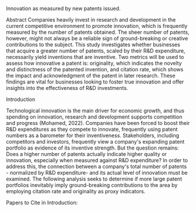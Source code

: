 Innovation as measured by new patents issued.

Abstract
Companies heavily invest in research and development in the current competitive environment to promote innovation, which is frequently 
measured by the number of patents obtained. The sheer number of patents, however, might not always be a reliable sign of ground-breaking or creative contributions to the subject. This study investigates whether businesses that acquire a greater number of patents, scaled by their R&D expenditure, necessarily yield inventions that are inventive. Two metrics will be used to assess how innovative a patent is: originality, which indicates the novelty and distinctness of the patented invention, and citation rate, which shows the impact and acknowledgment of the patent in later research. These findings are vital for businesses looking to foster true innovation and offer insights into the effectiveness of R&D investments.

Introduction

Technological innovation is the main driver for economic growth, and thus spending on innovation, research and
development supports competition and progress (Mohamed, 2022). Companies have been forced to boost their R&D expenditures as they compete to innovate, frequently using patent numbers as a barometer for their inventiveness. Stakeholders, including competitors and investors, frequently view a company's expanding patent portfolio as evidence of its inventive strength. But the question remains: Does a higher number of patents actually indicate higher quality or innovation, especially when measured against R&D expenditure? In order to address this, the connection between a company's total number of patents - normalized by R&D expenditure- and its actual level of innovation must be examined. The following analysis seeks to determine if more large patent portfolios inevitably imply ground-breaking contributions to the area by employing citation rate and originality as proxy indicators. 

Papers to Cite in Introduction:
